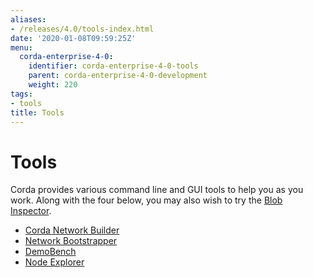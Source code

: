 ```yaml
---
aliases:
- /releases/4.0/tools-index.html
date: '2020-01-08T09:59:25Z'
menu:
  corda-enterprise-4-0:
    identifier: corda-enterprise-4-0-tools
    parent: corda-enterprise-4-0-development
    weight: 220
tags:
- tools
title: Tools
---
```



# Tools

Corda provides various command line and GUI tools to help you as you work. Along with the four below, you may also
wish to try the [Blob Inspector](blob-inspector.md).



* [Corda Network Builder](network-builder.md)
* [Network Bootstrapper](network-bootstrapper.md)
* [DemoBench](demobench.md)
* [Node Explorer](node-explorer.md)



